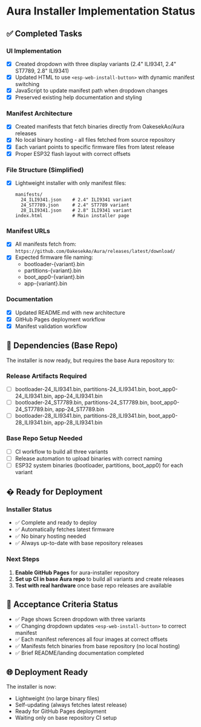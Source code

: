 # Aura Installer Implementation Status

## ✅ Completed Tasks

### UI Implementation
- [x] Created dropdown with three display variants (2.4" ILI9341, 2.4" ST7789, 2.8" ILI9341)
- [x] Updated HTML to use `<esp-web-install-button>` with dynamic manifest switching
- [x] JavaScript to update manifest path when dropdown changes
- [x] Preserved existing help documentation and styling

### Manifest Architecture
- [x] Created manifests that fetch binaries directly from OakesekAo/Aura releases
- [x] No local binary hosting - all files fetched from source repository
- [x] Each variant points to specific firmware files from latest release
- [x] Proper ESP32 flash layout with correct offsets

### File Structure (Simplified)
- [x] Lightweight installer with only manifest files:
  ```
  manifests/
    24_ILI9341.json    # 2.4" ILI9341 variant
    24_ST7789.json     # 2.4" ST7789 variant  
    28_ILI9341.json    # 2.8" ILI9341 variant
  index.html           # Main installer page
  ```

### Manifest URLs
- [x] All manifests fetch from: `https://github.com/OakesekAo/Aura/releases/latest/download/`
- [x] Expected firmware file naming:
  - bootloader-{variant}.bin
  - partitions-{variant}.bin
  - boot_app0-{variant}.bin  
  - app-{variant}.bin

### Documentation
- [x] Updated README.md with new architecture
- [x] GitHub Pages deployment workflow
- [x] Manifest validation workflow

## 🚧 Dependencies (Base Repo)

The installer is now ready, but requires the base Aura repository to:

### Release Artifacts Required
- [ ] bootloader-24_ILI9341.bin, partitions-24_ILI9341.bin, boot_app0-24_ILI9341.bin, app-24_ILI9341.bin
- [ ] bootloader-24_ST7789.bin, partitions-24_ST7789.bin, boot_app0-24_ST7789.bin, app-24_ST7789.bin  
- [ ] bootloader-28_ILI9341.bin, partitions-28_ILI9341.bin, boot_app0-28_ILI9341.bin, app-28_ILI9341.bin

### Base Repo Setup Needed
- [ ] CI workflow to build all three variants
- [ ] Release automation to upload binaries with correct naming
- [ ] ESP32 system binaries (bootloader, partitions, boot_app0) for each variant

## � Ready for Deployment

### Installer Status
- ✅ Complete and ready to deploy
- ✅ Automatically fetches latest firmware 
- ✅ No binary hosting needed
- ✅ Always up-to-date with base repository releases

### Next Steps
1. **Enable GitHub Pages** for aura-installer repository
2. **Set up CI in base Aura repo** to build all variants and create releases
3. **Test with real hardware** once base repo releases are available

## 🎯 Acceptance Criteria Status

- ✅ Page shows Screen dropdown with three variants
- ✅ Changing dropdown updates `<esp-web-install-button>` to correct manifest
- ✅ Each manifest references all four images at correct offsets
- ✅ Manifests fetch binaries from base repository (no local hosting)
- ✅ Brief README/landing documentation completed

## 🌐 Deployment Ready

The installer is now:
- Lightweight (no large binary files)
- Self-updating (always fetches latest release)
- Ready for GitHub Pages deployment
- Waiting only on base repository CI setup
